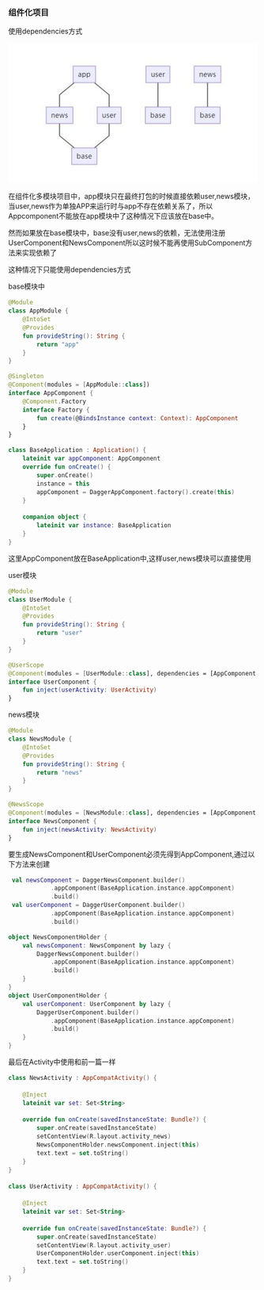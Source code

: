 ### 组件化项目

使用dependencies方式

![](images/image1.jpg)

在组件化多模块项目中，app模块只在最终打包的时候直接依赖user,news模块，当user,news作为单独APP来运行时与app不存在依赖关系了，所以Appcomponent不能放在app模块中了这种情况下应该放在base中。

然而如果放在base模块中，base没有user,news的依赖，无法使用注册UserComponent和NewsComponent所以这时候不能再使用SubComponent方法来实现依赖了

这种情况下只能使用dependencies方式

base模块中

```kotlin
@Module
class AppModule {
    @IntoSet
    @Provides
    fun provideString(): String {
        return "app"
    }
}
```

```kotlin
@Singleton
@Component(modules = [AppModule::class])
interface AppComponent {
    @Component.Factory
    interface Factory {
        fun create(@BindsInstance context: Context): AppComponent
    }
}
```

```kotlin
class BaseApplication : Application() {
    lateinit var appComponent: AppComponent
    override fun onCreate() {
        super.onCreate()
        instance = this
        appComponent = DaggerAppComponent.factory().create(this)
    }

    companion object {
        lateinit var instance: BaseApplication
    }
}
```

这里AppComponent放在BaseApplication中,这样user,news模块可以直接使用

user模块

```kotlin
@Module
class UserModule {
    @IntoSet
    @Provides
    fun provideString(): String {
        return "user"
    }
}
```

```kotlin
@UserScope
@Component(modules = [UserModule::class], dependencies = [AppComponent::class])
interface UserComponent {
    fun inject(userActivity: UserActivity)
}
```

news模块

```kotlin
@Module
class NewsModule {
    @IntoSet
    @Provides
    fun provideString(): String {
        return "news"
    }
}
```

```kotlin
@NewsScope
@Component(modules = [NewsModule::class], dependencies = [AppComponent::class])
interface NewsComponent {
    fun inject(newsActivity: NewsActivity)
}
```

要生成NewsComponent和UserComponent必须先得到AppComponent,通过以下方法来创建

```kotlin
 val newsComponent = DaggerNewsComponent.builder()
            .appComponent(BaseApplication.instance.appComponent)
            .build()
 val userComponent = DaggerUserComponent.builder()
            .appComponent(BaseApplication.instance.appComponent)
            .build()
```

```kotlin
object NewsComponentHolder {
    val newsComponent: NewsComponent by lazy {
        DaggerNewsComponent.builder()
            .appComponent(BaseApplication.instance.appComponent)
            .build()
    }
}
object UserComponentHolder {
    val userComponent: UserComponent by lazy {
        DaggerUserComponent.builder()
            .appComponent(BaseApplication.instance.appComponent)
            .build()
    }
}
```

最后在Activity中使用和前一篇一样

```kotlin
class NewsActivity : AppCompatActivity() {

    @Inject
    lateinit var set: Set<String>

    override fun onCreate(savedInstanceState: Bundle?) {
        super.onCreate(savedInstanceState)
        setContentView(R.layout.activity_news)
        NewsComponentHolder.newsComponent.inject(this)
        text.text = set.toString()
    }
}

class UserActivity : AppCompatActivity() {

    @Inject
    lateinit var set: Set<String>

    override fun onCreate(savedInstanceState: Bundle?) {
        super.onCreate(savedInstanceState)
        setContentView(R.layout.activity_user)
        UserComponentHolder.userComponent.inject(this)
        text.text = set.toString()
    }
}
```

